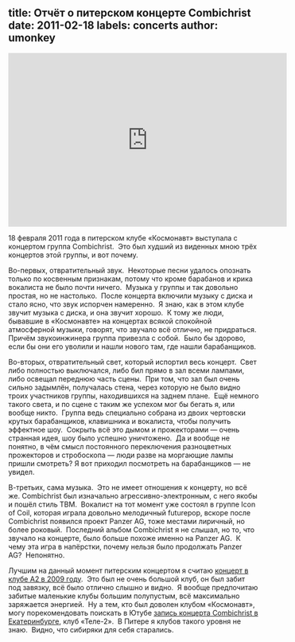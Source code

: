 title: Отчёт о питерском концерте Combichrist
date: 2011-02-18
labels: concerts
author: umonkey
---
<iframe title="YouTube video player" width="560" height="349" src="http://www.youtube.com/embed/10TQQ3aJX6Q?rel=0" frameborder="0" allowfullscreen></iframe>

18 февраля 2011 года в питерском клубе «Космонавт» выступала с концертом группа
Combichrist.  Это был худший из виденных мною трёх концертов этой группы, и вот
почему.

Во-первых, отвратительный звук.  Некоторые песни удалось опознать только по
косвенным признакам, потому что кроме барабанов и крика вокалиста не было почти
ничего.  Музыка у группы и так довольно простая, но не настолько.  После
концерта включили музыку с диска и стало ясно, что звук испорчен намеренно.  Я
знаю, как в этом клубе звучит музыка с диска, и она звучит хорошо.  К тому же
люди, бывавшие в «Космонавте» на концертах всякой спокойной атмосферной музыки,
говорят, что звучало всё отлично, не придраться.  Причём звукоинжинера группа
привезла с собой.  Было бы здорово, если бы они его уволили и нашли нового там,
где нашли барабанщиков.

Во-вторых, отвратительный свет, который испортил весь концерт.  Свет либо
полностью выключался, либо бил прямо в зал всеми лампами, либо освещал переднюю
часть сцены.  При том, что зал был очень сильно задымлён, получалась стена,
через которую не было видно троих участников группы, находившихся на заднем
плане.  Ещё немного такого света, и по сцене с таким же успехом мог бы бегать
я, или вообще никто.  Группа ведь специально собрана из двоих чертовски крутых
барабанщиков, клавишника и вокалиста, чтобы получить эффектное шоу.  Сокрыть
всё это дымом и прожекторами — очень странная идея, шоу было успешно
уничтожено.  Да и вообще не понятно, в чём смысл постоянного переключения
разноцветных прожекторов и стробоскопа — люди разве на моргающие лампы пришли
смотреть?  Я вот приходил посмотреть на барабанщиков — не увидел.

В-третьих, сама музыка.  Это не имеет отношения к концерту, но всё же.
Combichrist был изначально агрессивно-электронным, с него якобы и пошёл стиль
TBM.  Вокалист на тот момент уже состоял в группе Icon of Coil, которая играла
довольно мелодичный futurepop, вскоре после Combichrist появился проект Panzer
AG, тоже местами лиричный, но более роковый.  Последний альбом Combichrist я не
слышал, но то, что звучало на концерте, было больше похоже именно на Panzer
AG.  К чему эта игра в напёрстки, почему нельзя было продолжать Panzer AG? 
Непонятно.

Лучшим на данный момент питерским концертом я считаю [концерт в клубе A2 в 2009
году][a2].  Это был не очень большой клуб, он был забит под завязку, всё было
отлично слышно и видно.  Я вообще предпочитаю забитые маленькие клубы большим
полупустым, всё максимально заряжается энергией.  Ну а тем, кто был доволен
клубом «Космонавт», могу порекомендовать поискать в Ютубе [запись концерта
Combichrist в Екатеринбурге][ek], клуб «Теле-2».  В Питере я клубов такого
уровня не знаю.  Видно, что сибиряки для себя старались.

[a2]: /blog.2009-03-12.moments.html
[ek]: http://youtu.be/RXWFTvkh0GQ
